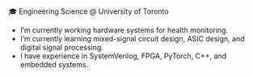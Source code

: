🎓 Engineering Science @ University of Toronto

- I’m currently working hardware systems for health monitoring.
- I’m currently learning mixed-signal circuit design, ASIC design, and digital signal processing.
- I have experience in SystemVerilog, FPGA, PyTorch, C++, and embedded systems.

<!--
**jacqzhu/jacqzhu** is a ✨ _special_ ✨ repository because its `README.md` (this file) appears on your GitHub profile.

Here are some ideas to get you started:

- 🔭 I’m currently working on ...
- 🌱 I’m currently learning ...
- 👯 I’m looking to collaborate on ...
- 🤔 I’m looking for help with ...
- 💬 Ask me about ...
- 📫 How to reach me: ...
- 😄 Pronouns: ...
- ⚡ Fun fact: ...
-->
